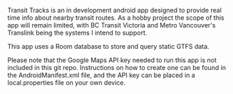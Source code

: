 Transit Tracks is an in development android app designed to provide real time info about nearby transit routes. As a hobby project the scope of this app will remain limited, with BC Transit Victoria and Metro Vancouver's Translink being the systems I intend to support.

This app uses a Room database to store and query static GTFS data. 

Please note that the Google Maps API key needed to run this app is not included in this git repo. Instructions on how to create one can be found in the AndroidManifest.xml file, and the API key can be placed in a local.properties file on your own device. 
